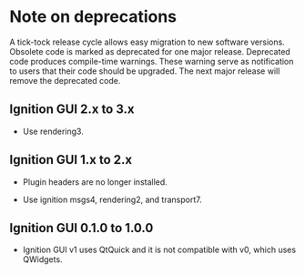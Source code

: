 # Note on deprecations
A tick-tock release cycle allows easy migration to new software versions.
Obsolete code is marked as deprecated for one major release.
Deprecated code produces compile-time warnings. These warning serve as
notification to users that their code should be upgraded. The next major
release will remove the deprecated code.

## Ignition GUI 2.x to 3.x

* Use rendering3.

## Ignition GUI 1.x to 2.x

* Plugin headers are no longer installed.

* Use ignition msgs4, rendering2, and transport7.

## Ignition GUI 0.1.0 to 1.0.0

* Ignition GUI v1 uses QtQuick and it is not compatible with v0, which uses QWidgets.

